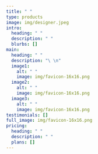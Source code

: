 ```yaml
---
title: " "
type: products
image: img/designer.jpeg
intro:
  heading: " "
  description: " "
  blurbs: []
main:
  heading: " "
  description: "\ \n"
  image1:
    alt: " "
    image: img/favicon-16x16.png
  image2:
    alt: " "
    image: img/favicon-16x16.png
  image3:
    alt: " "
    image: img/favicon-16x16.png
testimonials: []
full_image: img/favicon-16x16.png
pricing:
  heading: " "
  description: " "
  plans: []
---
```

